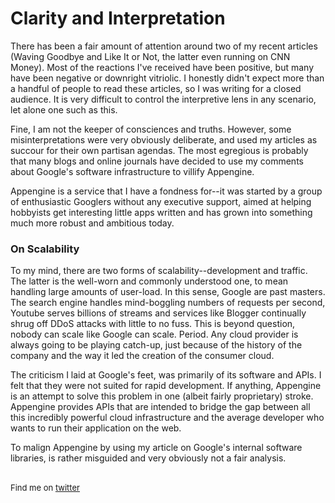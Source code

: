 <meta noindex/>

# Clarity and Interpretation

There has been a fair amount of attention around two of my recent articles (Waving Goodbye
 and Like It or Not, the latter even running on CNN Money). Most of the reactions I've received have
been positive, but many have been negative or downright vitriolic. I honestly didn't expect more than
 a handful of people to read these articles, so I was writing for a closed audience. It is very difficult
 to control the interpretive lens in any scenario, let alone one such as this.

Fine, I am not the keeper of consciences and truths. However, some misinterpretations were very
obviously deliberate, and used my articles as succour for their own partisan agendas. The most egregious
is probably that many blogs and online journals have decided to use my comments about Google's
 software infrastructure to villify Appengine.

Appengine is a service that I have a fondness for--it was started by a group of enthusiastic Googlers
without any executive support, aimed at helping hobbyists get interesting little apps written and has
grown into something much more robust and ambitious today.

### On Scalability

To my mind, there are two forms of scalability--development and traffic. The latter is the well-worn
and commonly understood one, to mean handling large amounts of user-load. In this sense, Google are
 past masters. The search engine handles mind-boggling numbers of requests per second, Youtube serves
billions of streams and services like Blogger continually shrug off DDoS attacks with little
 to no fuss. This is beyond question, nobody can scale like Google can scale. Period. Any cloud
 provider is always going to be playing catch-up, just because of the history of the company and the
 way it led the creation of the consumer cloud.

The criticism I laid at Google's feet, was primarily of its software and APIs.
I felt that they were not suited for rapid development. If anything, Appengine is an attempt to solve
this problem in one (albeit fairly proprietary) stroke. Appengine provides APIs that are intended to
bridge the gap between all this incredibly powerful cloud infrastructure and the average developer who
wants to run their application on the web.

To malign Appengine by using my article on Google's internal software libraries, is rather misguided
 and very obviously not a fair analysis.

<br>

<div style="font-size: small;">Find me on <a href="http://twitter.com/dhanji">twitter</a></div>
